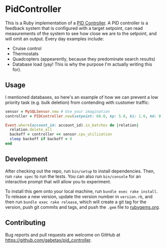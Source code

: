 # PidController

This is a Ruby implementation of a [PID Controller](https://en.wikipedia.org/wiki/PID_controller). A PID controller is a feedback system that is configured with a target setpoint, can read measurements of the system to see how close we are to the setpoint, and will omit an output. Every day examples include:

- Cruise control
- Thermostats
- Quadcopters (appearently, because they predominate search results)
- Database load (yay! This is why the purpose I'm actually writing this for).

## Usage

I mentioned databases, so here's an example of how we can prevent a low priority task (e.g. bulk deletion) from contending with customer traffic:

```ruby
sensor = MySQLSensor.new # Use your imagination
controller = PIDController.new(setpoint: 60.0, kp: 5.0, ki: 1.0, kd: 0.1)

Event.where(account_id: account_id).in_batches do |relation|
  relation.delete_all
  backoff = controller << sensor.cpu_utilization
  sleep backoff if backoff > 0
end
```

## Development

After checking out the repo, run `bin/setup` to install dependencies. Then, run `rake spec` to run the tests. You can also run `bin/console` for an interactive prompt that will allow you to experiment.

To install this gem onto your local machine, run `bundle exec rake install`. To release a new version, update the version number in `version.rb`, and then run `bundle exec rake release`, which will create a git tag for the version, push git commits and tags, and push the `.gem` file to [rubygems.org](https://rubygems.org).

## Contributing

Bug reports and pull requests are welcome on GitHub at https://github.com/gabetax/pid_controller.
